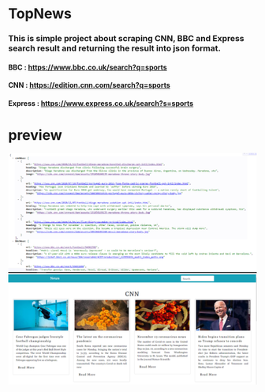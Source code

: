 # TopNews

### This is simple project about scraping CNN, BBC and Express search result and returning the result into json format.

#### BBC : https://www.bbc.co.uk/search?q=sports

#### CNN : https://edition.cnn.com/search?q=sports

#### Express : https://www.express.co.uk/search?s=sports

# preview

![API Response](./preview/api_response.png)
![UI](./preview/untitled.png)
